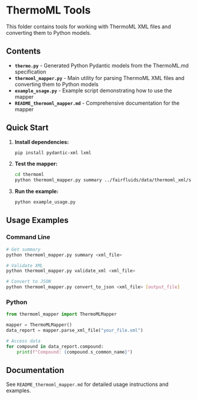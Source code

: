 # ThermoML Tools

This folder contains tools for working with ThermoML XML files and converting them to Python models.

## Contents

- **`thermo.py`** - Generated Python Pydantic models from the ThermoML.md specification
- **`thermoml_mapper.py`** - Main utility for parsing ThermoML XML files and converting them to Python models
- **`example_usage.py`** - Example script demonstrating how to use the mapper
- **`README_thermoml_mapper.md`** - Comprehensive documentation for the mapper

## Quick Start

1. **Install dependencies:**
   ```bash
   pip install pydantic-xml lxml
   ```

2. **Test the mapper:**
   ```bash
   cd thermoml
   python thermoml_mapper.py summary ../fairfluids/data/thermoml_xml/spera_et_al_fpe_592_2025_114324.xml
   ```

3. **Run the example:**
   ```bash
   python example_usage.py
   ```

## Usage Examples

### Command Line
```bash
# Get summary
python thermoml_mapper.py summary <xml_file>

# Validate XML
python thermoml_mapper.py validate_xml <xml_file>

# Convert to JSON
python thermoml_mapper.py convert_to_json <xml_file> [output_file]
```

### Python
```python
from thermoml_mapper import ThermoMLMapper

mapper = ThermoMLMapper()
data_report = mapper.parse_xml_file("your_file.xml")

# Access data
for compound in data_report.compound:
    print(f"Compound: {compound.s_common_name}")
```

## Documentation

See `README_thermoml_mapper.md` for detailed usage instructions and examples.

